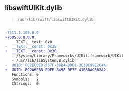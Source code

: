 ## libswiftUIKit.dylib

> `/usr/lib/swift/libswiftUIKit.dylib`

```diff

-7511.1.105.0.0
+7605.0.0.0.0
   __TEXT.__text: 0x0
-  __TEXT.__const: 0x38
+  __TEXT.__const: 0x30
   - /System/Library/Frameworks/UIKit.framework/UIKit
   - /usr/lib/libSystem.B.dylib
-  UUID: C02EC0ED-557F-36B4-BDB1-3E39C99E2C4A
+  UUID: BC2A6F83-FDFE-3498-9E7E-41B58AC362A2
   Functions: 0
   Symbols:   2
   CStrings:  0

```
